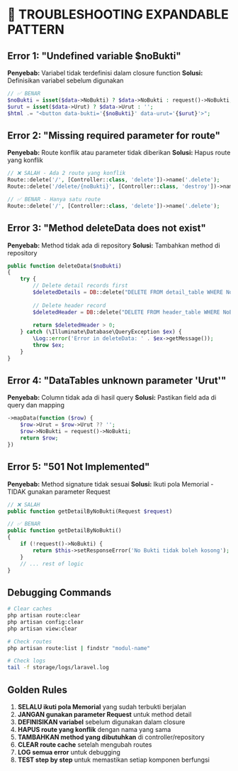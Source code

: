 # 🚨 TROUBLESHOOTING EXPANDABLE PATTERN

## **Error 1: "Undefined variable $noBukti"**
**Penyebab:** Variabel tidak terdefinisi dalam closure function
**Solusi:** Definisikan variabel sebelum digunakan
```php
// ✅ BENAR
$noBukti = isset($data->NoBukti) ? $data->NoBukti : request()->NoBukti;
$urut = isset($data->Urut) ? $data->Urut : '';
$html .= "<button data-bukti='{$noBukti}' data-urut='{$urut}'>";
```

## **Error 2: "Missing required parameter for route"**
**Penyebab:** Route konflik atau parameter tidak diberikan
**Solusi:** Hapus route yang konflik
```php
// ❌ SALAH - Ada 2 route yang konflik
Route::delete('/', [Controller::class, 'delete'])->name('.delete');
Route::delete('/delete/{noBukti}', [Controller::class, 'destroy'])->name('.delete');

// ✅ BENAR - Hanya satu route
Route::delete('/', [Controller::class, 'delete'])->name('.delete');
```

## **Error 3: "Method deleteData does not exist"**
**Penyebab:** Method tidak ada di repository
**Solusi:** Tambahkan method di repository
```php
public function deleteData($noBukti)
{
    try {
        // Delete detail records first
        $deletedDetails = DB::delete("DELETE FROM detail_table WHERE NoBukti = ?", [$noBukti]);
        
        // Delete header record
        $deletedHeader = DB::delete("DELETE FROM header_table WHERE NoBukti = ?", [$noBukti]);
        
        return $deletedHeader > 0;
    } catch (\Illuminate\Database\QueryException $ex) {
        \Log::error('Error in deleteData: ' . $ex->getMessage());
        throw $ex;
    }
}
```

## **Error 4: "DataTables unknown parameter 'Urut'"**
**Penyebab:** Column tidak ada di hasil query
**Solusi:** Pastikan field ada di query dan mapping
```php
->mapData(function ($row) {
    $row->Urut = $row->Urut ?? '';
    $row->NoBukti = request()->NoBukti;
    return $row;
})
```

## **Error 5: "501 Not Implemented"**
**Penyebab:** Method signature tidak sesuai
**Solusi:** Ikuti pola Memorial - TIDAK gunakan parameter Request
```php
// ❌ SALAH
public function getDetailByNoBukti(Request $request)

// ✅ BENAR
public function getDetailByNoBukti()
{
    if (!request()->NoBukti) {
        return $this->setResponseError('No Bukti tidak boleh kosong');
    }
    // ... rest of logic
}
```

## **Debugging Commands**
```bash
# Clear caches
php artisan route:clear
php artisan config:clear
php artisan view:clear

# Check routes
php artisan route:list | findstr "modul-name"

# Check logs
tail -f storage/logs/laravel.log
```

## **Golden Rules**
1. **SELALU ikuti pola Memorial** yang sudah terbukti berjalan
2. **JANGAN gunakan parameter Request** untuk method detail
3. **DEFINISIKAN variabel** sebelum digunakan dalam closure
4. **HAPUS route yang konflik** dengan nama yang sama
5. **TAMBAHKAN method yang dibutuhkan** di controller/repository
6. **CLEAR route cache** setelah mengubah routes
7. **LOG semua error** untuk debugging
8. **TEST step by step** untuk memastikan setiap komponen berfungsi 